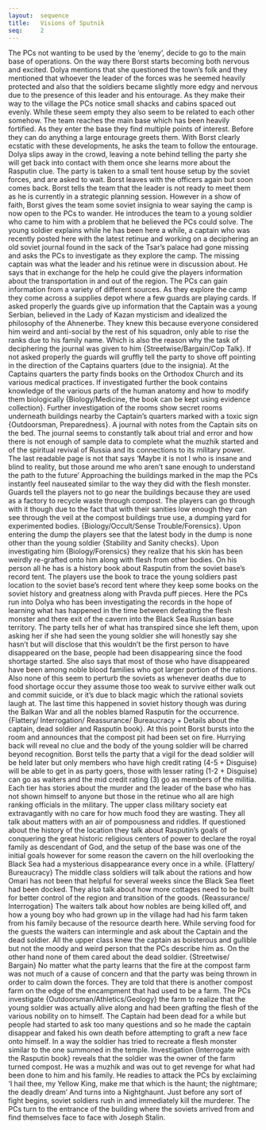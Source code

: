 ```yaml
---
layout:  sequence
title:   Visions of Sputnik
seq:     2
---
```



The PCs not wanting to be used by the ‘enemy’, decide to go to the main base of operations. On the way there Borst starts becoming both nervous and excited. Dolya mentions that she questioned the town’s folk and they mentioned that whoever the leader of the forces was he seemed heavily protected and also that the soldiers became slightly more edgy and nervous due to the presence of this leader and his entourage. As they make their way to the village the PCs notice small shacks and cabins spaced out evenly. While these seem empty they also seem to be related to each other somehow.
The team reaches the main base which has been heavily fortified. As they enter the base they find multiple points of interest. Before they can do anything a large entourage greets them. With Borst clearly ecstatic with these developments, he asks the team to follow the entourage. Dolya slips away in the crowd, leaving a note behind telling the party she will get back into contact with them once she learns more about the Rasputin clue.
The party is taken to a small tent house setup by the soviet forces, and are asked to wait. Borst leaves with the officers again but soon comes back. Borst tells the team that the leader is not ready to meet them as he is currently in a strategic planning session. However in a show of faith, Borst gives the team some soviet insignia to wear saying the camp is now open to the PCs to wander. He introduces the team to a young soldier who came to him with a problem that he believed the PCs could solve. The young soldier explains while he has been here a while, a captain who was recently posted here with the latest retinue and working on a deciphering an old soviet journal found in the sack of the Tsar’s palace had gone missing and asks the PCs to investigate as they explore the camp. The missing captain was what the leader and his retinue were in discussion about. He says that in exchange for the help he could give the players information about the transportation in and out of the region.
The PCs can gain information from a variety of different sources. As they explore the camp they come across a supplies depot where a few guards are playing cards. If asked properly the guards give up information that the Captain was a young Serbian, believed in the Lady of Kazan mysticism and idealized the philosophy of the Ahnenerbe. They knew this because everyone considered him weird and anti-social by the rest of his squadron, only able to rise the ranks due to his family name. Which is also the reason why the task of deciphering the journal was given to him {Streetwise/Bargain/Cop Talk}. If not asked properly the guards will gruffly tell the party to shove off pointing in the direction of the Captains quarters (due to the insignia).
At the Captains quarters the party finds books on the Orthodox Church and its various medical practices. If investigated further the book contains knowledge of the various parts of the human anatomy and how to modify them biologically {Biology/Medicine, the book can be kept using evidence collection}. Further investigation of the rooms show secret rooms underneath buildings nearby the Captain’s quarters marked with a toxic sign {Outdoorsman, Preparedness}. A journal with notes from the Captain sits on the bed. The journal seems to constantly talk about trial and error and how there is not enough of sample data to complete what the muzhik started and of the spiritual revival of Russia and its connections to its military power. The last readable page is not that says ‘Maybe it is not I who is insane and blind to reality, but those around me who aren’t sane enough to understand the path to the future’
Approaching the buildings marked in the map the PCs instantly feel nauseated similar to the way they did with the flesh monster. Guards tell the players not to go near the buildings because they are used as a factory to recycle waste through compost. The players can go through with it though due to the fact that with their sanities low enough they can see through the veil at the compost buildings true use, a dumping yard for experimented bodies. {Biology/Occult/Sense Trouble/Forensics}. Upon entering the dump the players see that the latest body in the dump is none other than the young soldier {Stability and Sanity checks}. Upon investigating him {Biology/Forensics} they realize that his skin has been weirdly re-grafted onto him along with flesh from other bodies. On his person all he has is a history book about Rasputin from the soviet base’s record tent.
The players use the book to trace the young soldiers past location to the soviet base’s record tent where they keep some books on the soviet history and greatness along with Pravda puff pieces. Here the PCs run into Dolya who has been investigating the records in the hope of learning what has happened in the time between defeating the flesh monster and there exit of the cavern into the Black Sea Russian base territory. The party tells her of what has transpired since she left them, upon asking her if she had seen the young soldier she will honestly say she hasn’t but will disclose that this wouldn’t be the first person to have disappeared on the base, people had been disappearing since the food shortage started. She also says that most of those who have disappeared have been among noble blood families who got larger portion of the rations. Also none of this seem to perturb the soviets as whenever deaths due to food shortage occur they assume those too weak to survive either walk out and commit suicide, or it’s due to black magic which the rational soviets laugh at. The last time this happened in soviet history though was during the Balkan War and all the nobles blamed Rasputin for the occurrence. {Flattery/ Interrogation/ Reassurance/ Bureaucracy + Details about the captain, dead soldier and Rasputin book}.
At this point Borst bursts into the room and announces that the compost pit had been set on fire. Hurrying back will reveal no clue and the body of the young soldier will be charred beyond recognition.
Borst tells the party that a vigil for the dead soldier will be held later but only members who have high credit rating (4-5 + Disguise) will be able to get in as party goers, those with lesser rating (1-2 + Disguise) can go as waiters and the mid credit rating (3) go as members of the militia. Each tier has stories about the murder and the leader of the base who has not shown himself to anyone but those in the retinue who all are high ranking officials in the military.
The upper class military society eat extravagantly with no care for how much food they are wasting. They all talk about matters with an air of pompousness and riddles. If questioned about the history of the location they talk about Rasputin’s goals of conquering the great historic religious centers of power to declare the royal family as descendant of God, and the setup of the base was one of the initial goals however for some reason the cavern on the hill overlooking the Black Sea had a mysterious disappearance every once in a while. {Flattery/ Bureaucracy}
The middle class soldiers will talk about the rations and how Omari has not been that helpful for several weeks since the Black Sea fleet had been docked. They also talk about how more cottages need to be built for better control of the region and transition of the goods. {Reassurance/ Interrogation}
The waiters talk about how nobles are being killed off, and how a young boy who had grown up in the village had had his farm taken from his family because of the resource dearth here. While serving food for the guests the waiters can intermingle and ask about the Captain and the dead soldier. All the upper class knew the captain as boisterous and gullible but not the moody and weird person that the PCs describe him as. On the other hand none of them cared about the dead soldier.  {Streetwise/ Bargain}
No matter what the party learns that the fire at the compost farm was not much of a cause of concern and that the party was being thrown in order to calm down the forces. They are told that there is another compost farm on the edge of the encampment that had used to be a farm.
The PCs investigate {Outdoorsman/Athletics/Geology} the farm to realize that the young soldier was actually alive along and had been grafting the flesh of the various nobility on to himself. The Captain had been dead for a while but people had started to ask too many questions and so he made the captain disappear and faked his own death before attempting to graft a new face onto himself. In a way the soldier has tried to recreate a flesh monster similar to the one summoned in the temple. Investigation {Interrogate with the Rasputin book} reveals that the soldier was the owner of the farm turned compost. He was a muzhik and was out to get revenge for what had been done to him and his family. He readies to attack the PCs by exclaiming
‘I hail thee, my Yellow King, make me that which is the haunt; the nightmare; the deadly dream’
And turns into a Nightghaunt.
Just before any sort of fight begins, soviet soldiers rush in and immediately kill the murderer. The PCs turn to the entrance of the building where the soviets arrived from and find themselves face to face with Joseph Stalin.








